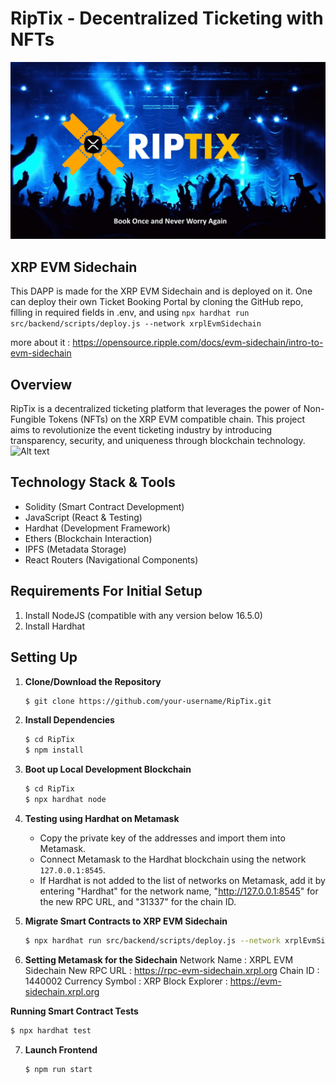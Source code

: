 # RipTix - Decentralized Ticketing with NFTs
![Alt text](<1 (1).png>)

## XRP EVM Sidechain
This DAPP is made for the XRP EVM Sidechain and is deployed on it. One can deploy their own Ticket Booking Portal by cloning the GitHub repo, filling in required fields in .env, and using 
```npx hardhat run src/backend/scripts/deploy.js --network xrplEvmSidechain```

more about it : https://opensource.ripple.com/docs/evm-sidechain/intro-to-evm-sidechain 

## Overview
RipTix is a decentralized ticketing platform that leverages the power of Non-Fungible Tokens (NFTs) on the XRP EVM compatible chain. This project aims to revolutionize the event ticketing industry by introducing transparency, security, and uniqueness through blockchain technology.
![Alt text](2.png)

## Technology Stack & Tools
- Solidity (Smart Contract Development)
- JavaScript (React & Testing)
- Hardhat (Development Framework)
- Ethers (Blockchain Interaction)
- IPFS (Metadata Storage)
- React Routers (Navigational Components)

## Requirements For Initial Setup
1. Install NodeJS (compatible with any version below 16.5.0)
2. Install Hardhat

## Setting Up
1. **Clone/Download the Repository**
   ```bash
   $ git clone https://github.com/your-username/RipTix.git
   ```

2. **Install Dependencies**
   ```bash
   $ cd RipTix
   $ npm install
   ```

3. **Boot up Local Development Blockchain**
   ```bash
   $ cd RipTix
   $ npx hardhat node
   ```

4. **Testing using Hardhat on Metamask**
   - Copy the private key of the addresses and import them into Metamask.
   - Connect Metamask to the Hardhat blockchain using the network `127.0.0.1:8545`.
   - If Hardhat is not added to the list of networks on Metamask, add it by entering "Hardhat" for the network name, "http://127.0.0.1:8545" for the new RPC URL, and "31337" for the chain ID.

5. **Migrate Smart Contracts to XRP EVM Sidechain**
   ```bash
   $ npx hardhat run src/backend/scripts/deploy.js --network xrplEvmSidechain
   ```

6. **Setting Metamask for the Sidechain**
Network Name : XRPL EVM Sidechain
New RPC URL : https://rpc-evm-sidechain.xrpl.org
Chain ID : 1440002
Currency Symbol : XRP
Block Explorer : https://evm-sidechain.xrpl.org

**Running Smart Contract Tests**
   ```bash
   $ npx hardhat test
   ```

7. **Launch Frontend**
   ```bash
   $ npm run start
   ```
